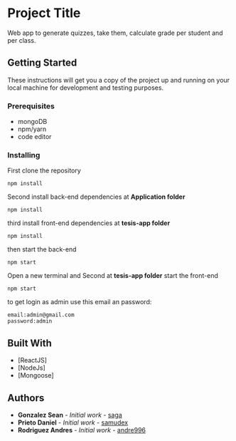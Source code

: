 # Project Title

Web app to generate quizzes, take them, calculate grade per student and per class.

## Getting Started

These instructions will get you a copy of the project up and running on your local machine for development and testing purposes. 

### Prerequisites

* mongoDB
* npm/yarn
* code editor


### Installing
First clone the repository
```
npm install
```

Second install back-end dependencies at **Application folder**
```
npm install
```

third install front-end dependencies at **tesis-app folder**
```
npm install
```

then start the back-end 
```
npm start
```

Open a new terminal and Second at **tesis-app folder** start the front-end 
```
npm start
```

to get login as admin use this email an password:
```
email:admin@gmail.com
password:admin
```

## Built With

* [ReactJS]
* [NodeJs]
* [Mongoose]


## Authors

* **Gonzalez Sean** - *Initial work* - [saga](https://github.com/SeanGonzalezAbreu)
* **Prieto Daniel** - *Initial work* - [samudex](https://github.com/samudex)
* **Rodriguez Andres** - *Initial work* - [andre996](https://github.com/andre996)

